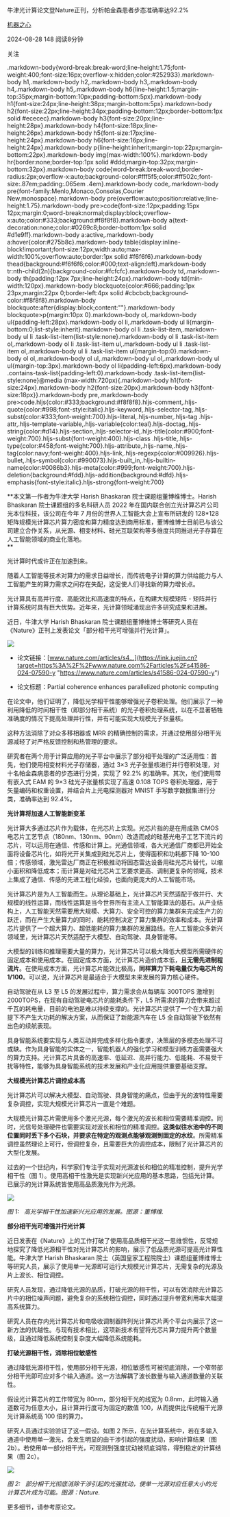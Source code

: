    

 

  

牛津光计算论文登Nature正刊，分析帕金森患者步态准确率达92.2%

[机器之心](/user/1873223543167902/posts)

2024-08-28 148 阅读8分钟

关注

.markdown-body{word-break:break-word;line-height:1.75;font-weight:400;font-size:16px;overflow-x:hidden;color:#252933}.markdown-body h1,.markdown-body h2,.markdown-body h3,.markdown-body h4,.markdown-body h5,.markdown-body h6{line-height:1.5;margin-top:35px;margin-bottom:10px;padding-bottom:5px}.markdown-body h1{font-size:24px;line-height:38px;margin-bottom:5px}.markdown-body h2{font-size:22px;line-height:34px;padding-bottom:12px;border-bottom:1px solid #ececec}.markdown-body h3{font-size:20px;line-height:28px}.markdown-body h4{font-size:18px;line-height:26px}.markdown-body h5{font-size:17px;line-height:24px}.markdown-body h6{font-size:16px;line-height:24px}.markdown-body p{line-height:inherit;margin-top:22px;margin-bottom:22px}.markdown-body img{max-width:100%}.markdown-body hr{border:none;border-top:1px solid #ddd;margin-top:32px;margin-bottom:32px}.markdown-body code{word-break:break-word;border-radius:2px;overflow-x:auto;background-color:#fff5f5;color:#ff502c;font-size:.87em;padding:.065em .4em}.markdown-body code,.markdown-body pre{font-family:Menlo,Monaco,Consolas,Courier New,monospace}.markdown-body pre{overflow:auto;position:relative;line-height:1.75}.markdown-body pre>code{font-size:12px;padding:15px 12px;margin:0;word-break:normal;display:block;overflow-x:auto;color:#333;background:#f8f8f8}.markdown-body a{text-decoration:none;color:#0269c8;border-bottom:1px solid #d1e9ff}.markdown-body a:active,.markdown-body a:hover{color:#275b8c}.markdown-body table{display:inline-block!important;font-size:12px;width:auto;max-width:100%;overflow:auto;border:1px solid #f6f6f6}.markdown-body thead{background:#f6f6f6;color:#000;text-align:left}.markdown-body tr:nth-child(2n){background-color:#fcfcfc}.markdown-body td,.markdown-body th{padding:12px 7px;line-height:24px}.markdown-body td{min-width:120px}.markdown-body blockquote{color:#666;padding:1px 23px;margin:22px 0;border-left:4px solid #cbcbcb;background-color:#f8f8f8}.markdown-body blockquote:after{display:block;content:""}.markdown-body blockquote>p{margin:10px 0}.markdown-body ol,.markdown-body ul{padding-left:28px}.markdown-body ol li,.markdown-body ul li{margin-bottom:0;list-style:inherit}.markdown-body ol li .task-list-item,.markdown-body ul li .task-list-item{list-style:none}.markdown-body ol li .task-list-item ol,.markdown-body ol li .task-list-item ul,.markdown-body ul li .task-list-item ol,.markdown-body ul li .task-list-item ul{margin-top:0}.markdown-body ol ol,.markdown-body ol ul,.markdown-body ul ol,.markdown-body ul ul{margin-top:3px}.markdown-body ol li{padding-left:6px}.markdown-body .contains-task-list{padding-left:0}.markdown-body .task-list-item{list-style:none}@media (max-width:720px){.markdown-body h1{font-size:24px}.markdown-body h2{font-size:20px}.markdown-body h3{font-size:18px}}.markdown-body pre,.markdown-body pre>code.hljs{color:#333;background:#f8f8f8}.hljs-comment,.hljs-quote{color:#998;font-style:italic}.hljs-keyword,.hljs-selector-tag,.hljs-subst{color:#333;font-weight:700}.hljs-literal,.hljs-number,.hljs-tag .hljs-attr,.hljs-template-variable,.hljs-variable{color:teal}.hljs-doctag,.hljs-string{color:#d14}.hljs-section,.hljs-selector-id,.hljs-title{color:#900;font-weight:700}.hljs-subst{font-weight:400}.hljs-class .hljs-title,.hljs-type{color:#458;font-weight:700}.hljs-attribute,.hljs-name,.hljs-tag{color:navy;font-weight:400}.hljs-link,.hljs-regexp{color:#009926}.hljs-bullet,.hljs-symbol{color:#990073}.hljs-built\_in,.hljs-builtin-name{color:#0086b3}.hljs-meta{color:#999;font-weight:700}.hljs-deletion{background:#fdd}.hljs-addition{background:#dfd}.hljs-emphasis{font-style:italic}.hljs-strong{font-weight:700}

\*\*本文第一作者为牛津大学 Harish Bhaskaran 院士课题组董博维博士。Harish Bhaskaran 院士课题组的多名科研人员 2022 年在国内联合创立光计算芯片公司光本位科技，该公司在今年 7 月份的世界人工智能大会上宣布所研发的 128\*128 矩阵规模光计算芯片算力密度和算力精度达到商用标准，董博维博士目前已与该公司建立合作关系，从光源、相变材料、硅光互联架构等多维度共同推进光子存算在人工智能领域的商业化落地。  
\*\*

光计算时代或许正在加速到来。

随着人工智能等技术对算力的需求日益增长，而传统电子计算的算力供给能力与人工智能产生的算力需求之间存在失配，这促使人们寻找新的算力增长点。

光计算具有高并行度、高能效比和高速度的特点，在构建大规模矩阵 - 矩阵并行计算系统时具有巨大优势。近年来，光计算领域涌现出许多研究成果和进展。

近日，牛津大学 Harish Bhaskaran 院士课题组董博维博士等研究人员在《Nature》正刊上发表论文「部分相干光可增强并行光计算」。

![](https://p6-xtjj-sign.byteimg.com/tos-cn-i-73owjymdk6/3cc7fd20ec1a44cc895cf0112f22edf7~tplv-73owjymdk6-jj-mark-v1:0:0:0:0:5o6Y6YeR5oqA5pyv56S-5Yy6IEAg5py65Zmo5LmL5b-D:q75.awebp?rk3s=f64ab15b&x-expires=1726637090&x-signature=C4tXoqLuJbh7BC5%2FKmUdkjc1C9k%3D)

*   论文链接：[www.nature.com/articles/s4…](https://link.juejin.cn?target=https%3A%2F%2Fwww.nature.com%2Farticles%2Fs41586-024-07590-y "https://www.nature.com/articles/s41586-024-07590-y")
    
*   论文标题：Partial coherence enhances parallelized photonic computing
    

在论文中，他们证明了，降低光学相干性能够增强光子卷积处理。他们展示了一种利用降低的时间相干性（即部分相干系统）的光子卷积处理系统，以在不显著牺牲准确度的情况下提高处理并行性，并有可能实现大规模光子张量核。

这种方法消除了对众多移相器或 MRR 的精确控制的需求，并通过使用部分相干光源减轻了对严格反馈控制和热管理的要求。

研究者在两个用于计算应用的光子平台中展示了部分相干处理的广泛适用性：首先，他们使用相变材料光子存储器，通过 3×3 光子张量核进行并行卷积处理，对十名帕金森病患者的步态进行分类，实现了 92.2% 的准确率。其次，他们使用带有嵌入式 EAM 的 9×3 硅光子张量核实现了高速 0.108 TOPS 卷积处理器，用于矢量编码和权重设置，并结合片上光电探测器对 MNIST 手写数字数据集进行分类，准确率达到 92.4%。

**光计算将加速人工智能新变革**

光计算大多通过芯片作为载体，在光芯片上实现。光芯片指的是在用成熟 CMOS 电芯片工艺节点（180nm、130nm、90nm）改造而成的硅基光电子工艺下流片的芯片，可以运用在通信、传感和计算上。光通信领域，各大光通信厂商都已开始全面将设备芯片化，如将光开关集成到硅光芯片上，使得面积和功耗都下降 10-100 倍；传感领域，激光雷达厂商正在积极推动将固态雷达设备用硅光芯片替代，以缩小面积和降低成本；而计算是对硅光芯片工艺要求更高、调制更复杂的领域，技术上集成了通信、传感的先进工程化经验，也面向更庞大的人工智能市场。

光计算芯片是为人工智能而生。从理论基础上，光计算芯片天然适配于做并行、大规模的线性运算，而线性运算是当今世界所有主流人工智能算法的基石。从产业结构上，人工智能天然需要用大规模、大算力、安全可控的算力集群来完成生产力的跃迁，而在产生大量算力的同时，能耗控制决定了算力集群的效率和成本。光计算芯片提供了一个超大算力、超低能耗的算力集群的发展路线。在人工智能众多新兴领域里，光计算芯片天然适配于大模型、自动驾驶、具身智能等。

大模型的训练和推理需要大量的算力，光计算芯片可以极大降低大模型所需硬件的固定成本和使用成本。在固定成本方面，光计算芯片造价成本低，且**无需先进制程流片**。在使用成本方面，光计算芯片能效比极高，**同样算力下耗电量仅为电芯片的 1/100**。可以说，光计算芯片是最适合于大模型未来发展的算力核心硬件。

自动驾驶在从 L3 至 L5 的发展过程中，算力需求会从每辆车 300TOPS 激增到 2000TOPS，在现有自动驾驶电芯片的能耗条件下，L5 所需求的算力会带来超过千瓦的耗电量，目前的电池是难以持续支撑的。光计算芯片提供了一个在大算力前提下不产生大功耗的解决方案，从而保证了新能源汽车在 L5 全自动驾驶下依然有出色的续航表现。

具身智能系统要实现与人类互动并完成多样化指令要求，决策层的多模态处理不可或缺。作为具身智能的实体之一，智能机器人的强化学习和模型训练方面需要强大的算力支持。光计算芯片具备的高速率、低延迟、高并行能力、低能耗、不易受干扰等特性，能够为具身智能系统的技术发展和产业化应用提供重要基础支撑。

**大规模光计算芯片调控成本高**

光计算芯片可以解决大模型、自动驾驶、具身智能的痛点，但由于光的波特性需要复杂调控，实现大规模光计算芯片一直是个难题。

大规模光计算芯片需使用多个激光光源，每个激光的波长和相位需要精准调控。同时，光信号处理硬件也需要实现对波长和相位的精准调控。**这类似往水池中的不同位置同时丢下多个石块，并要求在特定的观测点能够观测到固定的水纹**。所需精准调控虽然理论上可行，但调控复杂，且需要巨大的调控成本，限制了光计算芯片的大型化发展。

过去的一个世纪内，科学家们专注于实现对光源波长和相位的精准控制，提升光学相干性（图 1）。使用高相干性激光是实现新兴光应用的基本思路，包括光计算。已展示的光计算系统皆使用高品质激光作为光源。

![](https://p6-xtjj-sign.byteimg.com/tos-cn-i-73owjymdk6/7d85a5e639d8417783c639c321833560~tplv-73owjymdk6-jj-mark-v1:0:0:0:0:5o6Y6YeR5oqA5pyv56S-5Yy6IEAg5py65Zmo5LmL5b-D:q75.awebp?rk3s=f64ab15b&x-expires=1726637090&x-signature=mg6FpVoHnjuzpcO%2F5pC4lF%2FCdP8%3D)

_图 1:   高光学相干性加速新兴光应用的发展。图源：董博维._

**部分相干光可增强并行光计算**

近日发表在《Nature》上的工作打破了使用高品质相干光这一思维惯性，反常规地探究了降低光源相干性对光计算芯片的影响，展示了低品质光源可提高光计算性能。牛津大学 Harish Bhaskaran 院士（英国皇家工程院院士）课题组董博维博士等研究人员，展示了使用单一光源即可运行大规模光计算芯片，无需复杂的光源及片上波长、相位调控。

研究人员发现，通过降低光源的品质，打破光源的相干性，可以有效消除光计算芯片中的相位噪声问题，避免复杂的系统相位调控，同时通过提升带宽利用率大幅提高系统算力。

研究人员在存内光计算芯片和电吸收调制器阵列光计算芯片两个平台内展示了这一新方法的优越性。与现有技术相比，这项新技术有望将光芯片算力提升两个数量级，且通过降低系统控制复杂度大幅降低系统能耗。

**打破光源相干性，消除相位敏感性**

通过降低光源相干性，使用部分相干光源，相位敏感性可被彻底消除，一个窄带部分相干光即可应对多个输入通道。这一方法解耦了波长数量与输入通道数量的关联性。

假设光计算芯片的工作带宽为 80nm，部分相干光的线宽为 0.8nm，此时输入通道数可为任意大小，且计算并行度可为固定的数值 100，从而提供比传统相干光源光计算系统高 100 倍的算力。

研究人员通过实验验证了这一假设。如图 2 所示，在光计算系统中，若在多输入通道中使用单一激光，会发生明显的由干涉引起的强度扰动，影响计算结果（图 2b）。若使用单一部分相干光，可观测到强度扰动被彻底消除，得到稳定的计算结果（图 2c）。

![](https://p6-xtjj-sign.byteimg.com/tos-cn-i-73owjymdk6/250d47b5ed394959b64d08cefc666992~tplv-73owjymdk6-jj-mark-v1:0:0:0:0:5o6Y6YeR5oqA5pyv56S-5Yy6IEAg5py65Zmo5LmL5b-D:q75.awebp?rk3s=f64ab15b&x-expires=1726637090&x-signature=cvUjM%2FRO%2Fa656hduLG0V6WfAkUc%3D)

_图 2:   部分相干光彻底消除干涉引起的光强扰动，使单一光源对应任意大小的光计算芯片成为可能。图源：Nature._

更多细节，请参考原论文。